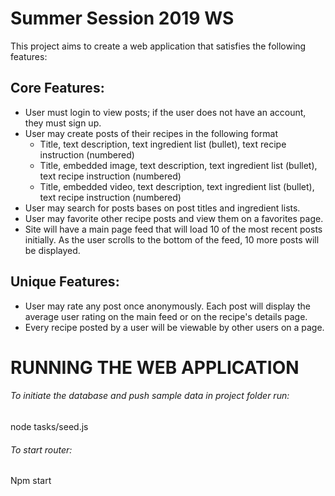 
# Summer Session 2019 WS

This project aims to create a web application that satisfies the following features:

## Core Features:
- User must login to view posts; if the user does not have an account, they must sign up.
- User may create posts of their recipes in the following format
  - Title, text description, text ingredient list (bullet), text recipe instruction (numbered)
  - Title, embedded image, text description, text ingredient list (bullet), text recipe instruction (numbered)
  - Title, embedded video, text description, text ingredient list (bullet), text recipe instruction (numbered)
- User may search for posts bases on post titles and ingredient lists.
- User may favorite other recipe posts and view them on a favorites page.
- Site will have a main page feed that will load 10 of the most recent posts initially. As the user scrolls to the bottom of the feed, 10 more posts will be displayed.

## Unique Features:
- User may rate any post once anonymously. Each post will display the average user rating on the main feed or on the recipe's details page.
- Every recipe posted by a user will be viewable by other users on a page.


# RUNNING THE WEB APPLICATION

###### To initiate the database and push sample data in project folder run:
node tasks/seed.js

###### To start router:
Npm start



